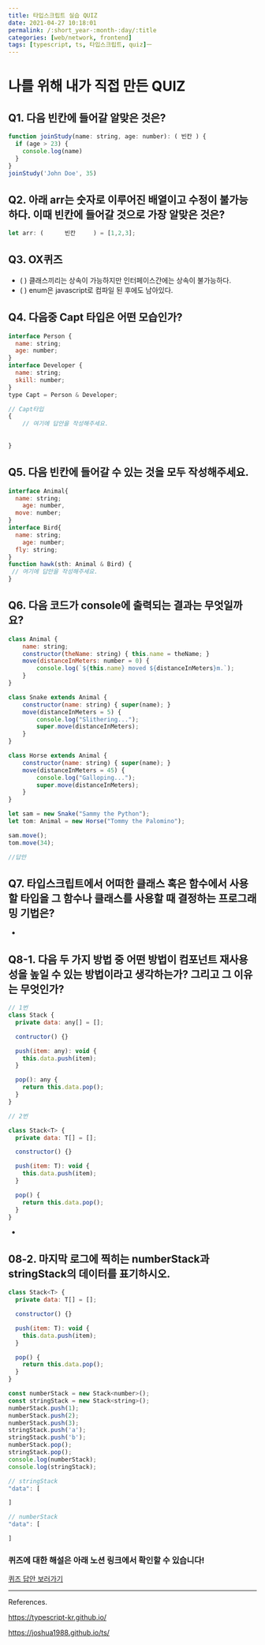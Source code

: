 ```yaml
---
title: 타입스크립트 실습 QUIZ
date: 2021-04-27 10:18:01
permalink: /:short_year-:month-:day/:title
categories: [web/network, frontend]
tags: [typescript, ts, 타입스크립트, quiz]ㅡ 
---
```

# 나를 위해 내가 직접 만든 QUIZ

## Q1. 다음 빈칸에 들어갈 알맞은 것은?

```jsx
function joinStudy(name: string, age: number): ( 빈칸 ) {
  if (age > 23) {
    console.log(name)
  }
}
joinStudy('John Doe', 35)
```



## Q2. 아래 arr는 숫자로 이루어진 배열이고 수정이 불가능하다. 이때 빈칸에 들어갈 것으로 가장 알맞은 것은?

```jsx
let arr: (      빈칸     ) = [1,2,3];
```



## Q3. OX퀴즈

- (   ) 클래스끼리는 상속이 가능하지만 인터페이스간에는 상속이 불가능하다.
- (   ) enum은 javascript로 컴파일 된 후에도 남아있다.



## Q4. 다음중 Capt 타입은 어떤 모습인가?

```jsx
interface Person {
  name: string;
  age: number;
}
interface Developer {
  name: string;
  skill: number;
}
type Capt = Person & Developer;

```

```jsx
// Capt타입
{
	// 여기에 답안을 작성해주세요.
	
	
}
```



## Q5. 다음 빈칸에 들어갈 수 있는 것을 모두 작성해주세요.

```jsx
interface Animal{
  name: string;
	age: number,
  move: number;
}
interface Bird{
  name: string;
	age: number;
  fly: string;
}
function hawk(sth: Animal & Bird) {
 // 여기에 답안을 작성해주세요.
}
```



## Q6. 다음 코드가 console에 출력되는 결과는 무엇일까요?

```jsx
class Animal {
    name: string;
    constructor(theName: string) { this.name = theName; }
    move(distanceInMeters: number = 0) {
        console.log(`${this.name} moved ${distanceInMeters}m.`);
    }
}

class Snake extends Animal {
    constructor(name: string) { super(name); }
    move(distanceInMeters = 5) {
        console.log("Slithering...");
        super.move(distanceInMeters);
    }
}

class Horse extends Animal {
    constructor(name: string) { super(name); }
    move(distanceInMeters = 45) {
        console.log("Galloping...");
        super.move(distanceInMeters);
    }
}

let sam = new Snake("Sammy the Python");
let tom: Animal = new Horse("Tommy the Palomino");

sam.move();
tom.move(34);
```

```jsx
//답안

```



## Q7. 타입스크립트에서 어떠한 클래스 혹은 함수에서 사용할 타입을 그 함수나 클래스를 사용할 때 결정하는 프로그래밍 기법은?

- 



## Q8-1. 다음 두 가지 방법 중 어떤 방법이 컴포넌트 재사용성을 높일 수 있는 방법이라고 생각하는가? 그리고 그 이유는 무엇인가?

```jsx
// 1번
class Stack {
  private data: any[] = [];

  contructor() {}

  push(item: any): void {
    this.data.push(item);
  }

  pop(): any {
    return this.data.pop();
  }
}
```

```jsx
// 2번

class Stack<T> {
  private data: T[] = [];

  constructor() {}

  push(item: T): void {
    this.data.push(item);
  }

  pop() {
    return this.data.pop();
  }
}
```

- 



## 08-2. 마지막 로그에 찍히는 numberStack과 stringStack의 데이터를 표기하시오.

```jsx
class Stack<T> {
  private data: T[] = [];

  constructor() {}

  push(item: T): void {
    this.data.push(item);
  }

  pop() {
    return this.data.pop();
  }
}

const numberStack = new Stack<number>();
const stringStack = new Stack<string>();
numberStack.push(1);
numberStack.push(2);
numberStack.push(3);
stringStack.push('a');
stringStack.push('b');
numberStack.pop();
stringStack.pop();
console.log(numberStack);
console.log(stringStack);
```

```jsx
// stringStack
"data": [

]

// numberStack
"data": [

]
```



### 퀴즈에 대한 해설은 아래 노션 링크에서 확인할 수 있습니다!

[퀴즈 답안 보러가기](https://www.notion.so/Typescript-7b44163f91fc411e978ecc0c3f527173)

---

References.

https://typescript-kr.github.io/

https://joshua1988.github.io/ts/